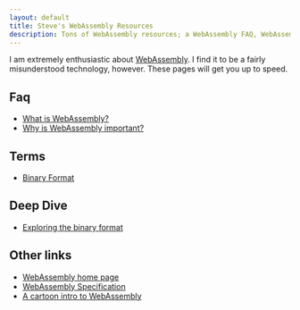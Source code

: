 ```yaml
---
layout: default
title: Steve's WebAssembly Resources
description: Tons of WebAssembly resources; a WebAssembly FAQ, WebAssembly links, WebAssembly tutorials.
---
```

I am extremely enthusiastic about [WebAssembly]. I find it to be a fairly
misunderstood technology, however. These pages will get you up to speed.

[WebAssembly]: http://webassembly.org/

## Faq

* [What is WebAssembly?](faq/what-is-webassembly.html)
* [Why is WebAssembly important?](faq/why-is-webassembly-important.html)

## Terms

* [Binary Format](terms/binary-format.html)

## Deep Dive

* [Exploring the binary format](deep-dive/exploring-the-binary-format.html)

## Other links

* [WebAssembly home page][WebAssembly]
* [WebAssembly Specification](https://webassembly.github.io/spec/)
* [A cartoon intro to WebAssembly](https://hacks.mozilla.org/2017/02/a-cartoon-intro-to-webassembly/)
